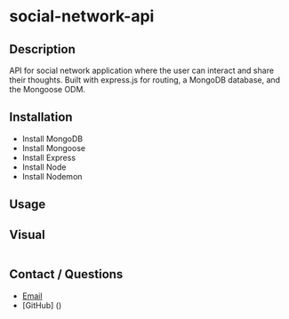 # social-network-api

## Description
API for social network application where the user can interact and share their thoughts. Built with express.js for routing, a MongoDB database, and the Mongoose ODM.

## Installation
- Install MongoDB
- Install Mongoose
- Install Express
- Install Node
- Install Nodemon

## Usage

## Visual
![]()

## Contact / Questions
 - [Email](erlmitchell@gmail.com)
 - [GitHub] ()